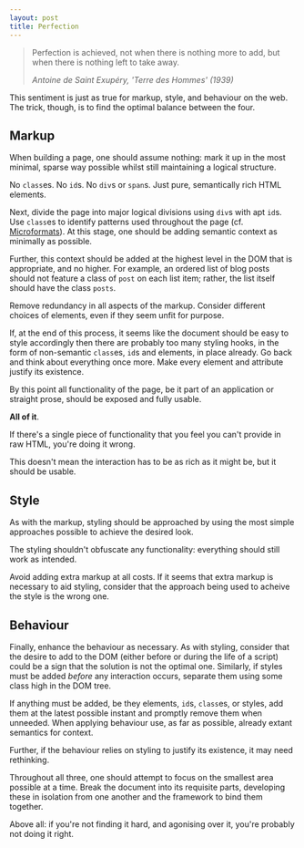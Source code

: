```yaml
---
layout: post
title: Perfection
---
```

> Perfection is achieved, not when there is nothing more to add, but
> when there is nothing left to take away.
>
> <footer><cite>Antoine de Saint Exupéry, 'Terre des Hommes' (1939)</cite></footer>

This sentiment is just as true for markup, style, and behaviour on the
web. The trick, though, is to find the optimal balance between the four.

## Markup

When building a page, one should assume nothing: mark it up in the most
minimal, sparse way possible whilst still maintaining a logical
structure.

No `class`es. No `id`s. No `div`s or `span`s. Just pure, semantically
rich HTML elements.

Next, divide the page into major logical divisions using `div`s with apt
`id`s. Use `class`es to identify patterns used throughout the page (cf.
[Microformats][]). At this stage, one should be adding semantic context
as minimally as possible.

Further, this context should be added at the highest level in the DOM
that is appropriate, and no higher. For example, an ordered list of blog
posts should not feature a class of `post` on each list item; rather,
the list itself should have the class `posts`.

Remove redundancy in all aspects of the markup. Consider different
choices of elements, even if they seem unfit for purpose.

If, at the end of this process, it seems like the document should be
easy to style accordingly then there are probably too many styling
hooks, in the form of non-semantic `class`es, `id`s and elements, in
place already. Go back and think about everything once more. Make every
element and attribute justify its existence.

By this point all functionality of the page, be it part of an
application or straight prose, should be exposed and fully usable.

**All of it**.

If there's a single piece of functionality that you feel you can't
provide in raw HTML, you're doing it wrong.

This doesn't mean the interaction has to be as rich as it might be, but
it should be usable.

## Style

As with the markup, styling should be approached by using the most
simple approaches possible to achieve the desired look.

The styling shouldn't obfuscate any functionality: everything should
still work as intended.

Avoid adding extra markup at all costs. If it seems that extra markup is
necessary to aid styling, consider that the approach being used to
acheive the style is the wrong one.

## Behaviour

Finally, enhance the behaviour as necessary. As with styling, consider
that the desire to add to the DOM (either before or during the life of a
script) could be a sign that the solution is not the optimal one.
Similarly, if styles must be added *before* any interaction occurs,
separate them using some class high in the DOM tree.

If anything must be added, be they elements, `id`s, `class`es, or
styles, add them at the latest possible instant and promptly remove them
when unneeded. When applying behaviour use, as far as possible, already
extant semantics for context.

Further, if the behaviour relies on styling to justify its existence, it
may need rethinking.

Throughout all three, one should attempt to focus on the smallest area
possible at a time. Break the document into its requisite parts,
developing these in isolation from one another and the framework to bind
them together.

Above all: if you're not finding it hard, and agonising over it, you're
probably not doing it right.

[Microformats]: http://microformats.org/
